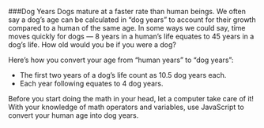 ###Dog Years
Dogs mature at a faster rate than human beings. We often say a dog’s age can be calculated in “dog years” to account for their growth compared to a human of the same age. In some ways we could say, time moves quickly for dogs — 8 years in a human’s life equates to 45 years in a dog’s life. How old would you be if you were a dog?

Here’s how you convert your age from “human years” to “dog years”:

<ul>
    <li>The first two years of a dog’s life count as 10.5 dog years each.
    </li>
    <li>Each year following equates to 4 dog years.
    </li>
</ul>
Before you start doing the math in your head, let a computer take care of it! With your knowledge of math operators and variables, use JavaScript to convert your human age into dog years.